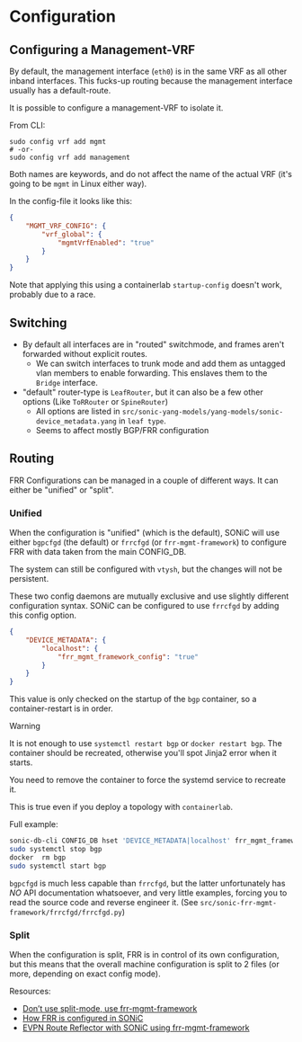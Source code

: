 # Configuration

## Configuring a Management-VRF

By default, the management interface (`eth0`) is in the same VRF as all other inband interfaces.
This fucks-up routing because the management interface usually has a default-route.

It is possible to configure a management-VRF to isolate it.

From CLI:
```shell
sudo config vrf add mgmt
# -or-
sudo config vrf add management
```
Both names are keywords, and do not affect the name of the actual VRF (it's going to be `mgmt` in Linux either way).

In the config-file it looks like this:
```json
{
    "MGMT_VRF_CONFIG": {
        "vrf_global": {
            "mgmtVrfEnabled": "true"
        }
    }
}
```
Note that applying this using a containerlab `startup-config` doesn't work, probably due to a race.

## Switching

 - By default all interfaces are in "routed" switchmode, and frames aren't forwarded without explicit routes.
   - We can switch interfaces to trunk mode and add them as untagged vlan members to enable forwarding. This enslaves them to the `Bridge` interface.
 - "default" router-type is `LeafRouter`, but it can also be a few other options (Like `ToRRouter` or `SpineRouter`)
   - All options are listed in `src/sonic-yang-models/yang-models/sonic-device_metadata.yang` in `leaf type`.
   - Seems to affect mostly BGP/FRR configuration

## Routing

FRR Configurations can be managed in a couple of different ways.
It can either be "unified" or "split".

### Unified
When the configuration is "unified" (which is the default), SONiC will use either `bgpcfgd` (the default) or `frrcfgd` (or `frr-mgmt-framework`) to configure FRR with data
taken from the main CONFIG_DB.

The system can still be configured with `vtysh`, but the changes will not be persistent.

These two config daemons are mutually exclusive and use slightly different configuration syntax.
SONiC can be configured to use `frrcfgd` by adding this config option.
```json
{
    "DEVICE_METADATA": {
        "localhost": {
            "frr_mgmt_framework_config": "true"
        }
    }
}
```
This value is only checked on the startup of the `bgp` container, so a container-restart is in order.

> [!WARNING]
> It is not enough to use `systemctl restart bgp` or `docker restart bgp`.
> The container should be recreated, otherwise you'll spot Jinja2 error when it starts.
>
> You need to remove the container to force the systemd service to recreate it.
>
> This is true even if you deploy a topology with `containerlab`.

Full example:
```bash
sonic-db-cli CONFIG_DB hset 'DEVICE_METADATA|localhost' frr_mgmt_framework_config true
sudo systemctl stop bgp
docker  rm bgp 
sudo systemctl start bgp
```

`bgpcfgd` is much less capable than `frrcfgd`, but the latter unfortunately has *NO* API documentation whatsoever,
and very little examples, forcing you to read the source code and reverse engineer it. (See `src/sonic-frr-mgmt-framework/frrcfgd/frrcfgd.py`)

### Split
When the configuration is split, FRR is in control of its own configuration, but this means that the overall machine configuration is split to 2 files (or more, depending on exact config mode).


Resources:
 - [Don’t use split-mode, use frr-mgmt-framework](https://medium.com/sonic-nos/sonic-dont-use-split-mode-use-frr-mgmt-framework-a67ad76ec1a6)
 - [How FRR is configured in SONiC](https://www.sonicnos.net/content/guides/config-frr)
 - [EVPN Route Reflector with SONiC using frr-mgmt-framework](https://medium.com/sonic-nos/evpn-route-reflector-with-sonic-using-frr-mgmt-framework-db6d12b85ce7)
